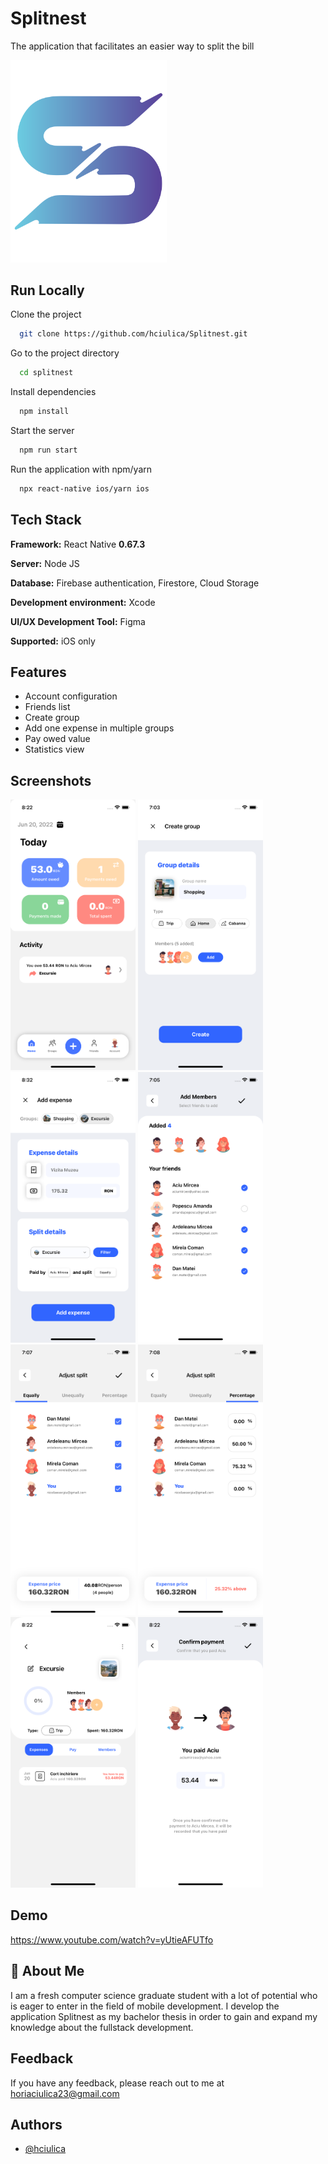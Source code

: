 
# Splitnest

The application that facilitates an easier way to split the bill



<img src="https://github.com/hciulica/Splitnest/blob/main/assets/images/SplitLogo.svg?raw=true" width="250" />

## Run Locally

Clone the project

```bash
  git clone https://github.com/hciulica/Splitnest.git
```

Go to the project directory

```bash
  cd splitnest
```

Install dependencies

```bash
  npm install
```

Start the server

```bash
  npm run start
```

Run the application with npm/yarn

```bash
  npx react-native ios/yarn ios
```





## Tech Stack

**Framework:** React Native **0.67.3**

**Server:** Node JS

**Database:** Firebase authentication, Firestore, Cloud Storage

**Development environment:** Xcode

**UI/UX Development Tool:** Figma

**Supported:** iOS only


## Features

- Account configuration
- Friends list
- Create group
- Add one expense in multiple groups
- Pay owed value
- Statistics view



## Screenshots

<p>
  <img src="https://github.com/hciulica/Splitnest/blob/main/assets/screenshots/HomeScreen.png?raw=true" width="200" />
  <img src="https://github.com/hciulica/Splitnest/blob/main/assets/screenshots/CreateGroup.png?raw=true" width="200" />
  <img src="https://github.com/hciulica/Splitnest/blob/main/assets/screenshots/AddExpense.png?raw=true" width="200" />
  <img src="https://github.com/hciulica/Splitnest/blob/main/assets/screenshots/AddMembers.png?raw=true" width="200" />
  <img src="https://github.com/hciulica/Splitnest/blob/main/assets/screenshots/AdjustSplitEqually.png?raw=true" width="200" />
  <img src="https://github.com/hciulica/Splitnest/blob/main/assets/screenshots/AdjustSplitPercentage.png?raw=true" width="200" />
  <img src="https://github.com/hciulica/Splitnest/blob/main/assets/screenshots/ExpensesInGroup.png?raw=true" width="200" />
  <img src="https://github.com/hciulica/Splitnest/blob/main/assets/screenshots/ConfirmPayment.png?raw=true" width="200" />
  
</p>

## Demo

https://www.youtube.com/watch?v=yUtieAFUTfo

## 🚀 About Me
I am a fresh computer science graduate student with a lot of potential who is eager to enter in the field of mobile development. I develop the application Splitnest as my bachelor thesis in order to gain and expand my knowledge about the fullstack development.
  
## Feedback

If you have any feedback, please reach out to me at horiaciulica23@gmail.com


## Authors

- [@hciulica](https://www.github.com/hciulica)

